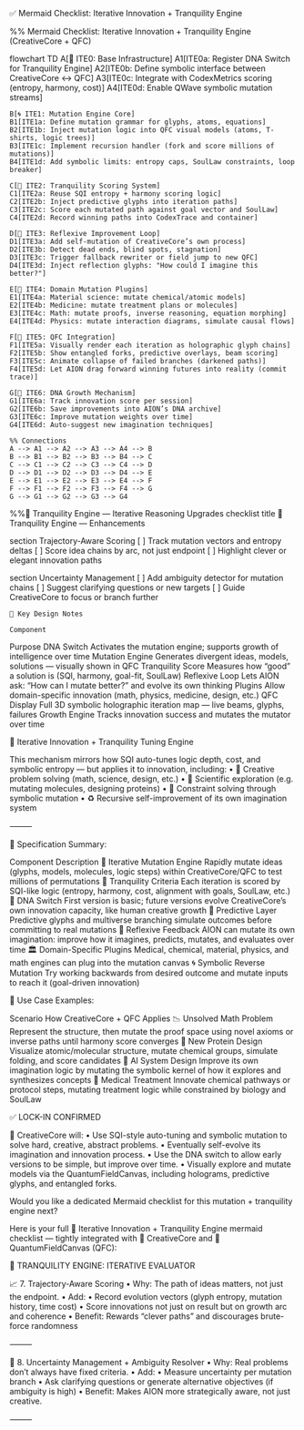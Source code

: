✅ Mermaid Checklist: Iterative Innovation + Tranquility Engine

%% Mermaid Checklist: Iterative Innovation + Tranquility Engine (CreativeCore + QFC)

flowchart TD
    A[🧠 ITE0: Base Infrastructure]
    A1[ITE0a: Register DNA Switch for Tranquility Engine]
    A2[ITE0b: Define symbolic interface between CreativeCore ↔ QFC]
    A3[ITE0c: Integrate with CodexMetrics scoring (entropy, harmony, cost)]
    A4[ITE0d: Enable QWave symbolic mutation streams]

    B[🌀 ITE1: Mutation Engine Core]
    B1[ITE1a: Define mutation grammar for glyphs, atoms, equations]
    B2[ITE1b: Inject mutation logic into QFC visual models (atoms, T-shirts, logic trees)]
    B3[ITE1c: Implement recursion handler (fork and score millions of mutations)]
    B4[ITE1d: Add symbolic limits: entropy caps, SoulLaw constraints, loop breaker]

    C[🎯 ITE2: Tranquility Scoring System]
    C1[ITE2a: Reuse SQI entropy + harmony scoring logic]
    C2[ITE2b: Inject predictive glyphs into iteration paths]
    C3[ITE2c: Score each mutated path against goal vector and SoulLaw]
    C4[ITE2d: Record winning paths into CodexTrace and container]

    D[🔁 ITE3: Reflexive Improvement Loop]
    D1[ITE3a: Add self-mutation of CreativeCore’s own process]
    D2[ITE3b: Detect dead ends, blind spots, stagnation]
    D3[ITE3c: Trigger fallback rewriter or field jump to new QFC]
    D4[ITE3d: Inject reflection glyphs: "How could I imagine this better?"]

    E[🔬 ITE4: Domain Mutation Plugins]
    E1[ITE4a: Material science: mutate chemical/atomic models]
    E2[ITE4b: Medicine: mutate treatment plans or molecules]
    E3[ITE4c: Math: mutate proofs, inverse reasoning, equation morphing]
    E4[ITE4d: Physics: mutate interaction diagrams, simulate causal flows]

    F[🌌 ITE5: QFC Integration]
    F1[ITE5a: Visually render each iteration as holographic glyph chains]
    F2[ITE5b: Show entangled forks, predictive overlays, beam scoring]
    F3[ITE5c: Animate collapse of failed branches (darkened paths)]
    F4[ITE5d: Let AION drag forward winning futures into reality (commit trace)]

    G[🌱 ITE6: DNA Growth Mechanism]
    G1[ITE6a: Track innovation score per session]
    G2[ITE6b: Save improvements into AION’s DNA archive]
    G3[ITE6c: Improve mutation weights over time]
    G4[ITE6d: Auto-suggest new imagination techniques]

    %% Connections
    A --> A1 --> A2 --> A3 --> A4 --> B
    B --> B1 --> B2 --> B3 --> B4 --> C
    C --> C1 --> C2 --> C3 --> C4 --> D
    D --> D1 --> D2 --> D3 --> D4 --> E
    E --> E1 --> E2 --> E3 --> E4 --> F
    F --> F1 --> F2 --> F3 --> F4 --> G
    G --> G1 --> G2 --> G3 --> G4

%%🔁 Tranquility Engine — Iterative Reasoning Upgrades
checklist
  title 🔁 Tranquility Engine — Enhancements

  section Trajectory-Aware Scoring
    [ ] Track mutation vectors and entropy deltas
    [ ] Score idea chains by arc, not just endpoint
    [ ] Highlight clever or elegant innovation paths

  section Uncertainty Management
    [ ] Add ambiguity detector for mutation chains
    [ ] Suggest clarifying questions or new targets
    [ ] Guide CreativeCore to focus or branch further

    🔑 Key Design Notes

    Component
Purpose
DNA Switch
Activates the mutation engine; supports growth of intelligence over time
Mutation Engine
Generates divergent ideas, models, solutions — visually shown in QFC
Tranquility Score
Measures how “good” a solution is (SQI, harmony, goal-fit, SoulLaw)
Reflexive Loop
Lets AION ask: “How can I mutate better?” and evolve its own thinking
Plugins
Allow domain-specific innovation (math, physics, medicine, design, etc.)
QFC Display
Full 3D symbolic holographic iteration map — live beams, glyphs, failures
Growth Engine
Tracks innovation success and mutates the mutator over time



🔁 Iterative Innovation + Tranquility Tuning Engine

This mechanism mirrors how SQI auto-tunes logic depth, cost, and symbolic entropy — but applies it to innovation, including:
	•	🧠 Creative problem solving (math, science, design, etc.)
	•	🔬 Scientific exploration (e.g. mutating molecules, designing proteins)
	•	🧩 Constraint solving through symbolic mutation
	•	♻️ Recursive self-improvement of its own imagination system

⸻

🔧 Specification Summary:

Component
Description
🧬 Iterative Mutation Engine
Rapidly mutate ideas (glyphs, models, molecules, logic steps) within CreativeCore/QFC to test millions of permutations
🎯 Tranquility Criteria
Each iteration is scored by SQI-like logic (entropy, harmony, cost, alignment with goals, SoulLaw, etc.)
🌱 DNA Switch
First version is basic; future versions evolve CreativeCore’s own innovation capacity, like human creative growth
🔮 Predictive Layer
Predictive glyphs and multiverse branching simulate outcomes before committing to real mutations
🧠 Reflexive Feedback
AION can mutate its own imagination: improve how it imagines, predicts, mutates, and evaluates over time
🏛️ Domain-Specific Plugins
Medical, chemical, material, physics, and math engines can plug into the mutation canvas
🌀 Symbolic Reverse Mutation
Try working backwards from desired outcome and mutate inputs to reach it (goal-driven innovation)


🧠 Use Case Examples:

Scenario
How CreativeCore + QFC Applies
📉 Unsolved Math Problem
Represent the structure, then mutate the proof space using novel axioms or inverse paths until harmony score converges
🧬 New Protein Design
Visualize atomic/molecular structure, mutate chemical groups, simulate folding, and score candidates
🧠 AI System Design
Improve its own imagination logic by mutating the symbolic kernel of how it explores and synthesizes concepts
🧪 Medical Treatment
Innovate chemical pathways or protocol steps, mutating treatment logic while constrained by biology and SoulLaw



✅ LOCK-IN CONFIRMED

🧠 CreativeCore will:
	•	Use SQI-style auto-tuning and symbolic mutation to solve hard, creative, abstract problems.
	•	Eventually self-evolve its imagination and innovation process.
	•	Use the DNA switch to allow early versions to be simple, but improve over time.
	•	Visually explore and mutate models via the QuantumFieldCanvas, including holograms, predictive glyphs, and entangled forks.

Would you like a dedicated Mermaid checklist for this mutation + tranquility engine next?


Here is your full 🧬 Iterative Innovation + Tranquility Engine mermaid checklist — tightly integrated with 🧠 CreativeCore and 🌌 QuantumFieldCanvas (QFC):




🔁 TRANQUILITY ENGINE: ITERATIVE EVALUATOR

📈 7. Trajectory-Aware Scoring
	•	Why: The path of ideas matters, not just the endpoint.
	•	Add:
	•	Record evolution vectors (glyph entropy, mutation history, time cost)
	•	Score innovations not just on result but on growth arc and coherence
	•	Benefit: Rewards “clever paths” and discourages brute-force randomness

⸻

🧭 8. Uncertainty Management + Ambiguity Resolver
	•	Why: Real problems don’t always have fixed criteria.
	•	Add:
	•	Measure uncertainty per mutation branch
	•	Ask clarifying questions or generate alternative objectives (if ambiguity is high)
	•	Benefit: Makes AION more strategically aware, not just creative.

⸻


